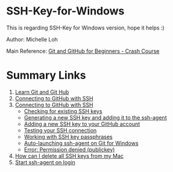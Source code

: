 # SSH-Key-for-Windows
This is regarding SSH-Key for Windows version, hope it helps :)

Author: Michelle Loh

Main Reference: [Git and GitHub for Beginners - Crash Course](https://www.youtube.com/watch?v=RGOj5yH7evk&list=RDCMUC8butISFwT-Wl7EV0hUK0BQ&start_radio=1&t=829s)

# Summary Links
1. [Learn Git and Git Hub](https://www.jcchouinard.com/learn-git-and-github/)
2. [Connecting to GitHub with SSH](https://docs.github.com/en/github/authenticating-to-github/connecting-to-github-with-ssh)
3. [Connecting to GitHub with SSH](https://docs.github.com/en/github/authenticating-to-github/connecting-to-github-with-ssh)
    <ul>
    <li><a href="https://docs.github.com/en/github/authenticating-to-github/checking-for-existing-ssh-keysd">Checking for existing SSH keys</a></li>
    <li><a href="https://docs.github.com/en/github/authenticating-to-github/generating-a-new-ssh-key-and-adding-it-to-the-ssh-agent">Generating a new SSH key and adding it to the ssh-agent</a></li>
    <li><a href = "https://docs.github.com/en/github/authenticating-to-github/adding-a-new-ssh-key-to-your-github-account">Adding a new SSH key to your GitHub account</a></li>
    <li><a href = "https://docs.github.com/en/github/authenticating-to-github/testing-your-ssh-connection">Testing your SSH connection</a></li>
    <li><a href = "https://docs.github.com/en/github/authenticating-to-github/working-with-ssh-key-passphrases">Working with SSH key passphrases</a></li>
    <li><a href = "https://docs.github.com/en/github/authenticating-to-github/working-with-ssh-key-passphrases#auto-launching-ssh-agent-on-git-for-windows">Auto-launching ssh-agent on Git for Windows</a></li>
    <li><a href = "https://docs.github.com/en/github/authenticating-to-github/error-permission-denied-publickey">Error: Permission denied (publickey)</a></li>
    </ul>
4. [How can I delete all SSH keys from my Mac](https://stackoverflow.com/questions/60984908/how-can-i-delete-all-ssh-keys-from-my-mac)
5. [Start ssh-agent on login](https://stackoverflow.com/questions/18880024/start-ssh-agent-on-login)
